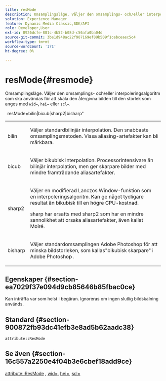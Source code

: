 ```yaml
---
title: resMode
description: Omsamplingsläge. Väljer den omsamplings- och/eller interpoleringsalgoritm som ska användas för att skala den återgivna bilden till den storlek som anges med wid=, hei= eller scl=.
solution: Experience Manager
feature: Dynamic Media Classic,SDK/API
role: Developer,User
exl-id: 0926dcfe-881c-4b52-b08d-c56afa0ba04d
source-git-commit: 3be1d948ac22f907169ef09b509f1cebceaec5c4
workflow-type: tm+mt
source-wordcount: '171'
ht-degree: 0%

---
```


# resMode{#resmode}

Omsamplingsläge. Väljer den omsamplings- och/eller interpoleringsalgoritm som ska användas för att skala den återgivna bilden till den storlek som anges med `wid=`, `hei=` eller `scl=`.

` `resMode=bilin|bicub|sharp2|bisharp&quot;

<table id="table_AF954C101B30473FAFE9930C7B694305"> 
 <tbody> 
  <tr> 
   <td colname="col1"> <p> <span class="+ topic/ph pr-d/codeph codeph"> bilin </span> </p> </td> 
   <td colname="col2"> <p>Väljer standardbilinjär interpolation. Den snabbaste omsamplingsmetoden. Vissa aliasing-artefakter kan bli märkbara. </p> </td> 
  </tr> 
  <tr> 
   <td colname="col1"> <p> <span class="+ topic/ph pr-d/codeph codeph"> bicub </span> </p> </td> 
   <td colname="col2"> <p>Väljer bikubisk interpolation. Processorintensivare än bilinjär interpolation, men ger skarpare bilder med mindre framträdande aliasartefakter. </p> </td> 
  </tr> 
  <tr> 
   <td colname="col1"> <p> <span class="+ topic/ph pr-d/codeph codeph"> sharp2 </span> </p> </td> 
   <td colname="col2"> <p>Väljer en modifierad Lanczos Window-funktion som en interpoleringsalgoritm. Kan ge något tydligare resultat än bikubisk till en högre CPU-kostnad. </p> <p> <span class="codeph"> sharp </span> har ersatts med <span class="codeph"> sharp2 </span> som har en mindre sannolikhet att orsaka aliasartefakter, även kallat Moiré. </p> </td> 
  </tr> 
  <tr> 
   <td colname="col1"> <p> <span class="codeph"> bisharp </span> </p> </td> 
   <td colname="col2"> <p>Väljer standardomsamplingen <span class="keyword"> Adobe Photoshop </span> för att minska bildstorleken, som kallas"bikubisk skarpare" i <span class="keyword"> Adobe Photoshop </span>. </p> </td> 
  </tr> 
 </tbody> 
</table>

## Egenskaper {#section-ea7029f37e094d9cb85646b85fbac0ce}

Kan inträffa var som helst i begäran. Ignoreras om ingen slutlig bildskalning används.

## Standard {#section-900872fb93dc41efb3e8ad5b62aadc38}

`attribute::ResMode`

## Se även {#section-16c557a2250e4f04b3e6cbef18add9ce}

[attribute::ResMode](../../../../../ir-api/material-cat/image-rendering-api-ref/c-ir-material-catalog/c-ir-attributes-reference/r-ir-cat-resmode.md#reference-fdca7eb6d5104fdeae9d6ac42251db82) , [wid=](../../../../../ir-api/http-protocol/image-rendering-api-ref/c-ir-http-protocol-ref/c-ir-http-protocol-command-reference/r-ir-wid.md#reference-b7e691b0624941168c94b2749ae233ec), [hei=](../../../../../ir-api/http-protocol/image-rendering-api-ref/c-ir-http-protocol-ref/c-ir-http-protocol-command-reference/r-ir-hei.md#reference-1c08f60365a94417a39867c09cac5478), [scl=](../../../../../ir-api/http-protocol/image-rendering-api-ref/c-ir-http-protocol-ref/c-ir-http-protocol-command-reference/r-ir-scl.md#reference-b14b51a6cbe34f0bba42880540592f29)
